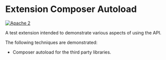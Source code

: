 # Extension Composer Autoload

[![Apache 2](http://img.shields.io/badge/license-Apache%202-blue.svg)](http://www.apache.org/licenses/LICENSE-2.0)

A test extension intended to demonstrate various aspects of using the API.

The following techniques are demonstrated:
* Composer autoload for the third party libraries.

